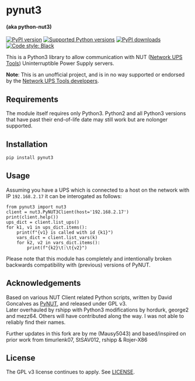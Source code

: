 # pynut3 
#### (aka python-nut3)


[![PyPI version](https://img.shields.io/pypi/v/pynut3.svg?logo=pypi&logoColor=FFE873)](https://pypi.org/project/pynut3)
[![Supported Python versions](https://img.shields.io/pypi/pyversions/pynut3.svg?logo=python&logoColor=FFE873)](https://pypi.org/project/pynut3)
[![PyPI downloads](https://img.shields.io/pypi/dm/pynut3.svg)](https://pypistats.org/packages/pynut3)
[![Code style: Black](https://img.shields.io/badge/code%20style-Black-000000.svg)](https://github.com/psf/black)


This is a Python3 library to allow communication with NUT ([Network UPS Tools](http://www.networkupstools.org/))
Uninterruptible Power Supply servers.

**Note**: This is an unofficial project, and is in no way supported or
endorsed by the [Network UPS Tools developers](https://github.com/networkupstools).

## Requirements

The module itself requires only Python3. Python2 and all Python3 versions that have past their end-of-life date may still work but are nolonger supported.  


## Installation
```bash
pip install pynut3
```

## Usage

Assuming you have a UPS which is connected to a host on the network with IP `192.168.2.17` it can be interogated as follows:

```python3
from pynut3 import nut3
client = nut3.PyNUT3Client(host='192.168.2.17')
print(client.help())
ups_dict = client.list_ups()
for k1, v1 in ups_dict.items():
    print(f"{v1} is called with id {k1}")
    vars_dict = client.list_vars(k)
    for k2, v2 in vars_dict.items():
        print(f"{k2}\t:\t{v2}")
```

Please note that this module has completely and intentionally broken backwards compatibility with (previous) versions of PyNUT.

## Acknowledgements

Based on various NUT Client related Python scripts, written by David Goncalves as [PyNUT](https://github.com/networkupstools/nut/tree/master/scripts/python), and released under GPL v3.   
Later overhauled by rshipp with Python3 modifications by hordurk, george2 and mezz64.
Others will have contributed along the way. I was not able to reliably find their names.

Further updates in this fork are by me (Mausy5043) and based/inspired on prior work from timurlenk07, StSAV012, rshipp & Rojer-X86

## License

The GPL v3 license continues to apply. See [LICENSE](LICENSE).
